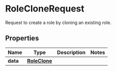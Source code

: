 

# RoleCloneRequest

Request to create a role by cloning an existing role.

## Properties

Name | Type | Description | Notes
------------ | ------------- | ------------- | -------------
**data** | [**RoleClone**](RoleClone.md) |  | 



